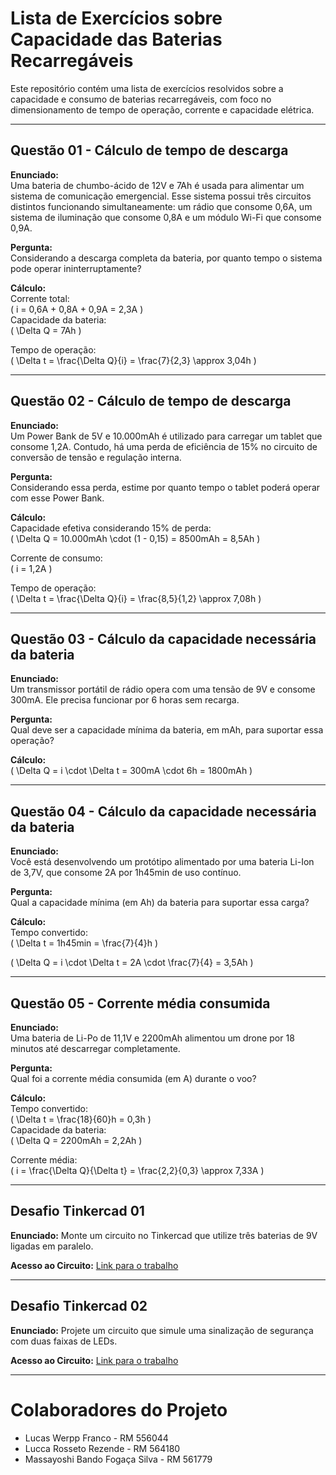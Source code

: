 # Lista de Exercícios sobre Capacidade das Baterias Recarregáveis

Este repositório contém uma lista de exercícios resolvidos sobre a capacidade e consumo de baterias recarregáveis, com foco no dimensionamento de tempo de operação, corrente e capacidade elétrica.

---

## Questão 01 - Cálculo de tempo de descarga

**Enunciado:**  
Uma bateria de chumbo-ácido de 12V e 7Ah é usada para alimentar um sistema de comunicação emergencial. Esse sistema possui três circuitos distintos funcionando simultaneamente: um rádio que consome 0,6A, um sistema de iluminação que consome 0,8A e um módulo Wi-Fi que consome 0,9A.

**Pergunta:**  
Considerando a descarga completa da bateria, por quanto tempo o sistema pode operar ininterruptamente?

**Cálculo:**  
Corrente total:  
\( i = 0,6A + 0,8A + 0,9A = 2,3A \)  
Capacidade da bateria:  
\( \Delta Q = 7Ah \)  

Tempo de operação:  
\( \Delta t = \frac{\Delta Q}{i} = \frac{7}{2,3} \approx 3,04h \)

---

## Questão 02 - Cálculo de tempo de descarga

**Enunciado:**  
Um Power Bank de 5V e 10.000mAh é utilizado para carregar um tablet que consome 1,2A. Contudo, há uma perda de eficiência de 15% no circuito de conversão de tensão e regulação interna.

**Pergunta:**  
Considerando essa perda, estime por quanto tempo o tablet poderá operar com esse Power Bank.

**Cálculo:**  
Capacidade efetiva considerando 15% de perda:  
\( \Delta Q = 10.000mAh \cdot (1 - 0,15) = 8500mAh = 8,5Ah \)

Corrente de consumo:  
\( i = 1,2A \)

Tempo de operação:  
\( \Delta t = \frac{\Delta Q}{i} = \frac{8,5}{1,2} \approx 7,08h \)

---

## Questão 03 - Cálculo da capacidade necessária da bateria

**Enunciado:**  
Um transmissor portátil de rádio opera com uma tensão de 9V e consome 300mA. Ele precisa funcionar por 6 horas sem recarga.

**Pergunta:**  
Qual deve ser a capacidade mínima da bateria, em mAh, para suportar essa operação?

**Cálculo:**  
\( \Delta Q = i \cdot \Delta t = 300mA \cdot 6h = 1800mAh \)

---

## Questão 04 - Cálculo da capacidade necessária da bateria

**Enunciado:**  
Você está desenvolvendo um protótipo alimentado por uma bateria Li-Ion de 3,7V, que consome 2A por 1h45min de uso contínuo.

**Pergunta:**  
Qual a capacidade mínima (em Ah) da bateria para suportar essa carga?

**Cálculo:**  
Tempo convertido:  
\( \Delta t = 1h45min = \frac{7}{4}h \)

\( \Delta Q = i \cdot \Delta t = 2A \cdot \frac{7}{4} = 3,5Ah \)

---

## Questão 05 - Corrente média consumida

**Enunciado:**  
Uma bateria de Li-Po de 11,1V e 2200mAh alimentou um drone por 18 minutos até descarregar completamente.

**Pergunta:**  
Qual foi a corrente média consumida (em A) durante o voo?

**Cálculo:**  
Tempo convertido:  
\( \Delta t = \frac{18}{60}h = 0,3h \)  
Capacidade da bateria:  
\( \Delta Q = 2200mAh = 2,2Ah \)

Corrente média:  
\( i = \frac{\Delta Q}{\Delta t} = \frac{2,2}{0,3} \approx 7,33A \)

---

## Desafio Tinkercad 01

**Enunciado:** 
Monte um circuito no Tinkercad que utilize três baterias de 9V ligadas em paralelo.

**Acesso ao Circuito:**
[Link para o trabalho](https://www.tinkercad.com/things/7W2IgE3IXYL-copy-of-exemplos-cp1-sers/editel?returnTo=%2Fthings%2F7W2IgE3IXYL-copy-of-exemplos-cp1-sers&sharecode=97J3Ch_R-83pPrJD_0aklmO013rR20TlSlGVYuDioj4)

---

## Desafio Tinkercad 02

**Enunciado:** 
Projete um circuito que simule uma sinalização de segurança com duas faixas de LEDs.

**Acesso ao Circuito:**
[Link para o trabalho](https://www.tinkercad.com/things/2IMReSPJEt4/editel?sharecode=Ee2B_IHkjwTxapZ4Y8pJB-ZRNooaPbfnhqzsbq7YRIA)

---

# Colaboradores do Projeto

- Lucas Werpp Franco - RM 556044
- Lucca Rosseto Rezende - RM 564180
- Massayoshi Bando Fogaça Silva - RM 561779
